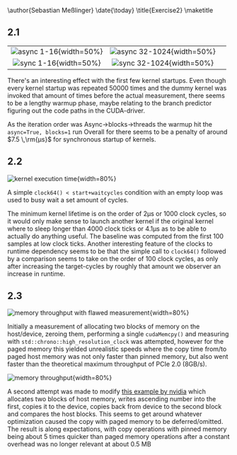 
\author{Sebastian Meßlinger}
\date{\today}
\title{Exercise2}
\maketitle

## 2.1

||||
|:----:|:----:|:----:|
| ![async 1-16](./plots/0-5_async_True.svg "abc"){width=50%}| ![async 32-1024](./plots/5-10_async_True.svg "abc"){width=50%} |
| ![sync 1-16](./plots/0-5_async_False.svg "abc"){width=50%} |  ![sync 32-1024](./plots/5-10_async_False.svg "abc"){width=50%}|

There's an interesting effect with the first few kernel startups. Even though every kernel startup was repeated 50000 times and the dummy kernel was invoked that amount of times before the actual measurement, there seems to be a lengthy warmup phase, maybe relating to the branch predictor figuring out the code paths in the CUDA-driver.

As the iteration order was Async->blocks->threads the warmup hit the `async=True, blocks=1` run
Overall for there seems to be a penalty of around $7.5 \,\rm{μs}$ for synchronous startup of kernels.

## 2.2

![kernel execution time](./plots/wait.svg){width=80%}

A simple `clock64() < start+waitcycles` condition with an empty loop was used to busy wait a set amount of cycles.

The minimum kernel lifetime is on the order of 2μs or 1000 clock cycles, so it would only make sense to launch another kernel if the original kernel where to sleep longer than 4000 clock ticks or 4.1μs as to be able to actually do anything useful. The baseline was computed from the first 100 samples at low clock ticks.
Another interesting feature of the clocks to runtime dependency seems to be that the simple call to `clock64()` followed by a comparison seems to take on the order of 100 clock cycles, as only after increasing the target-cycles by roughly that amount we observer an increase in runtime.

## 2.3

![memory throughput with flawed measurement](./plots/memory_error.svg){width=80%}

Initially a measurement of allocating 
two blocks of memory on the host/device, zeroing them, performing a single `cudaMemcpy()` and measuring with `std::chrono::high_resolution_clock` was attempted, however for the paged memory this yielded unrealistic speeds where the copy time from/to paged host memory was not only faster than pinned memory, but also went faster than the theoretical maximum throughput of PCIe 2.0 (8GB/s).

![memory throughput](./plots/memory.svg){width=80%}

A second attempt was made to modify [this example by nvidia](https://raw.githubusercontent.com/NVIDIA-developer-blog/code-samples/master/series/cuda-cpp/optimize-data-transfers/bandwidthtest.cu) which allocates two blocks of host memory, writes ascending number into the first, copies it to the device, copies back from device to the second block and compares the host blocks. This seems to get around whatever optimization caused the copy with paged memory to be deferred/omitted. The result is along expectations, with copy operations with pinned memory being about 5 times quicker than paged memory operations after a constant overhead was no longer relevant at about 0.5 MB
